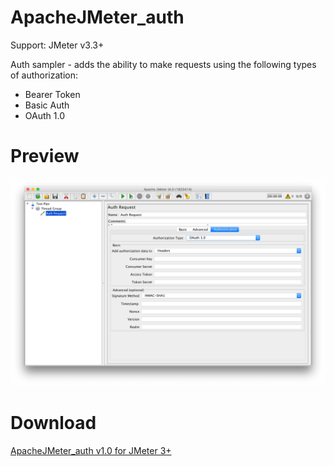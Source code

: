 # ApacheJMeter_auth

Support: JMeter v3.3+

Auth sampler - adds the ability to make requests using the following types of authorization:
 - Bearer Token
 - Basic Auth
 - OAuth 1.0

# Preview
<img id="demo" src="img/image.png" width="600">


# Download 
[ApacheJMeter_auth v1.0 for JMeter 3+](https://github.com/dlenroc/ApacheJMeter_auth/releases/download/v1.0/ApacheJMeter_auth.jar)